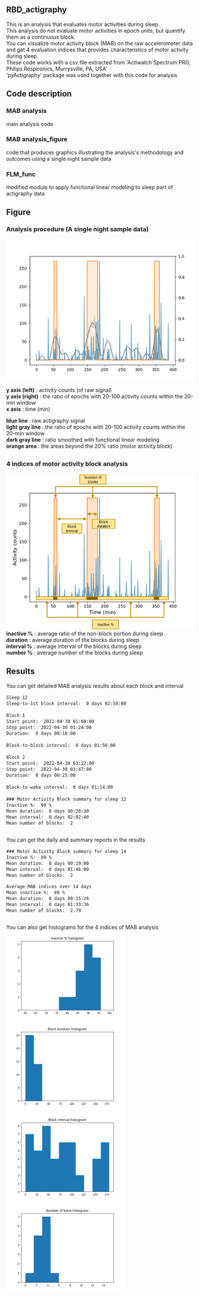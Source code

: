 ## RBD_actigraphy

This is an analysis that evaluates motor activities during sleep.  
This analysis do not evaluate motor activities in epoch units, but quantify them as a continuous block.  
You can visualize motor activity block (MAB) on the raw accelerometer data and get 4 evaluation indices that provides characteristics of motor activity during sleep.    
These code works with a csv file extracted from 'Actiwatch Spectrum PRO, Philips Respironics, Murrysville, PA, USA'  
'pyActigraphy' package was used together with this code for analysis

## Code description
### MAB analysis
main analysis code
### MAB analysis_figure
code that produces graphics illustrating the analysis's methodology and outcomes using a single night sample data
### FLM_func
modified module to apply functional linear modeling to sleep part of actigraphy data

## Figure
### Analysis procedure (A single night sample data)
<img src="./Figure/all_in_one.png">

<b>y axis (left)</b> : activity counts (of raw signal)   
<b>y axis (right)</b> : the ratio of epochs with 20-100 activity counts within the 20-min window    
<b>x axis</b> : time (min)    

<b>blue line</b> : raw actigraphy signal  
<b>light gray line</b> : the ratio of epochs with 20-100 activity counts within the 20-min window  
<b>dark gray line</b> : ratio smoothed with functional linear modeling   
<b>orange area</b> : the areas beyond the 20% ratio (motor activity block)  
## 
### 4 indices of motor activity block analysis
<img src="./Figure/MAB.png"
style="width:640px">  
<b>inactive %</b> : average ratio of the non-block portion during sleep  
<b>duration</b> : average duration of the blocks during sleep  
<b>interval %</b> : average interval of the blocks during sleep  
<b>number %</b> : average number of the blocks during sleep  

## Results 
You can get detailed MAB analysis results about each block and interval
```
Sleep 12  
Sleep-to-1st block interval:  0 days 02:58:00  

Block 1  
Start point:  2022-04-30 01:08:00  
Stop point:  2022-04-30 01:24:00  
Duration:  0 days 00:16:00  

Block-to-block interval:  0 days 01:56:00  

Block 2  
Start point:  2022-04-30 03:22:00  
Stop point:  2022-04-30 03:47:00  
Duration:  0 days 00:25:00  

Block-to-wake interval:  0 days 01:14:00  

### Motor Activity Block summary for sleep 12  
Inactive %:  90 %  
Mean duration:  0 days 00:20:30  
Mean interval:  0 days 02:02:40  
Mean number of blocks:  2  
```
## 
You can get the daily and summary reports in the results

```
### Motor Activity Block summary for sleep 14  
Inactive %:  89 %  
Mean duration:  0 days 00:19:00  
Mean interval:  0 days 01:46:00  
Mean number of blocks:  2  
```

```
Average MAB indices over 14 days  
Mean inactive %:  89 %  
Mean duration:  0 days 00:15:26  
Mean interval:  0 days 01:33:36  
Mean number of blocks:  2.79  
```  
## 
You can also get histograms for the 4 indices of MAB analysis  
<img src="./Figure/inactive.png"
style="width:320px">
<img src="./Figure/duration.png"
style="width:320px">  
<img src="./Figure/interval.png"
style="width:320px">
<img src="./Figure/num_block.png"
style="width:320px">
